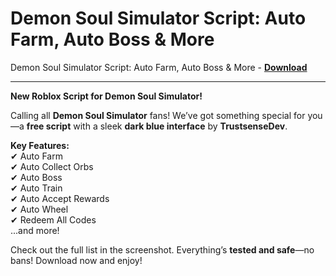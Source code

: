 <h1>Demon Soul Simulator Script: Auto Farm, Auto Boss &amp; More</h1>

Demon Soul Simulator Script: Auto Farm, Auto Boss &amp; More - **[Download](https://www.dlgram.com/public/files/api.php?shortened=hmq9gA)**


<hr>


**New Roblox Script for Demon Soul Simulator!**  

Calling all **Demon Soul Simulator** fans! We’ve got something special for you—a **free script** with a sleek **dark blue interface** by **TrustsenseDev**.  

**Key Features:**  
✔ Auto Farm  
✔ Auto Collect Orbs  
✔ Auto Boss  
✔ Auto Train  
✔ Auto Accept Rewards  
✔ Auto Wheel  
✔ Redeem All Codes  
...and more!  

Check out the full list in the screenshot. Everything’s **tested and safe**—no bans! Download now and enjoy!